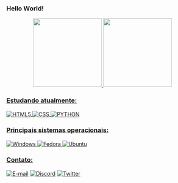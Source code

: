 ### Hello World!

<div align="center">
  <a href="https://github.com/igorpaula7">
  <img height="180em" src="https://github-readme-stats.vercel.app/api?username=igorpaula7&show_icons=true&theme=dark&include_all_commits=true&count_private=true"/>
  <img height="180em" src="https://github-readme-stats.vercel.app/api/top-langs/?username=igorpaula7&layout=compact&langs_count=7&theme=dark"/>
</div>

### Estudando atualmente:
<div style="display:inline_block">
  <img align="center" alt="HTML5" src="https://img.shields.io/badge/HTML5-E34F26?style=for-the-badge&logo=html5&logoColor=white">
  <img align="center" alt="CSS" src="https://img.shields.io/badge/CSS3-1572B6?style=for-the-badge&logo=css3&logoColor=white">
  <img align="center" alt="PYTHON" src="https://img.shields.io/badge/Python-14354C?style=for-the-badge&logo=python&logoColor=white">
</div>
 
### Principais sistemas operacionais:
<div style="display:inline_block">
  <img align="center" alt="Windows" src="https://img.shields.io/badge/Windows-0078D6?style=for-the-badge&logo=windows&logoColor=white">
  <img align="center" alt="Fedora" src="https://img.shields.io/badge/Fedora-294172?style=for-the-badge&logo=fedora&logoColor=white">
  <img align="center" alt="Ubuntu" src="https://img.shields.io/badge/Ubuntu-E95420?style=for-the-badge&logo=ubuntu&logoColor=white">
</div>

### Contato:
<div style="display:inline_block">
  <a href="mailto:igor.paula7@outlook.com"><img align="center" alt="E-mail" src="https://img.shields.io/badge/Microsoft_Outlook-0078D4?style=for-the-badge&logo=microsoft-outlook&logoColor=white" target="_blank"></a>
  <a href="https://www.instagram.com/igor.oliveira245/"><img align="center" alt="Discord" src="https://img.shields.io/badge/Instagram-E4405F?style=for-the-badge&logo=instagram&logoColor=white" target="_blank"></a>
  <a href="https://twitter.com/igoroliveira245"><img align="center" alt="Twitter" src="https://img.shields.io/badge/Twitter-1DA1F2?style=for-the-badge&logo=twitter&logoColor=white" target="_blank"></a>
  </div>
